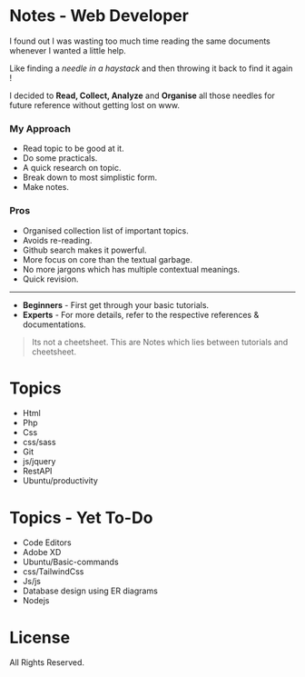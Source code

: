 # Notes - Web Developer

I found out I was wasting too much time reading the same documents whenever I wanted a little help.

Like finding a _needle in a haystack_ and then throwing it back to find it again !

I decided to **Read, Collect, Analyze** and **Organise** all those needles for future reference without getting lost on www.

### My Approach

- Read topic to be good at it.
- Do some practicals.
- A quick research on topic.
- Break down to most simplistic form.
- Make notes.

### Pros

- Organised collection list of important topics.
- Avoids re-reading.
- Github search makes it powerful.
- More focus on core than the textual garbage.
- No more jargons which has multiple contextual meanings.
- Quick revision.

---

- **Beginners** - First get through your basic tutorials.
- **Experts** - For more details, refer to the respective references & documentations.

> Its not a cheetsheet.
> This are Notes which lies between tutorials and cheetsheet.

# Topics

- Html
- Php
- Css
- css/sass
- Git
- js/jquery
- RestAPI
- Ubuntu/productivity

# Topics - Yet To-Do

- Code Editors
- Adobe XD
- Ubuntu/Basic-commands
- css/TailwindCss
- Js/js
- Database design using ER diagrams
- Nodejs

# License

All Rights Reserved.
